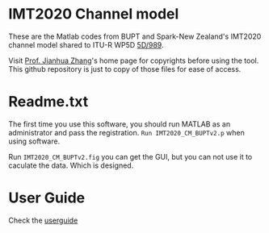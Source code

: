 # IMT2020 Channel model

These are the Matlab codes from BUPT and Spark-New Zealand's IMT2020 channel model shared to ITU-R WP5D [5D/989](https://www.itu.int/md/R15-WP5D-C-0989/en). 


Visit [Prof. Jianhua Zhang](http://www.zjhlab.net/)'s home page for copyrights before using the tool.
This github repository is just to copy of those files for ease of access.


# Readme.txt
The first time you use this software, you should run MATLAB as an administrator and pass the registration.
`Run IMT2020_CM_BUPTv2.p` when using software.

Run `IMT2020_CM_BUPTv2.fig` you can get the GUI, but you can not use it to caculate the data. Which is designed.

# User Guide
Check the [userguide](User%20Manual.pdf) 
